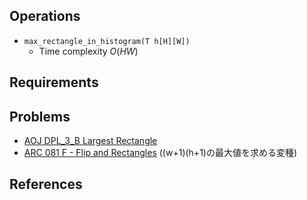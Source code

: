 ## Operations
- `max_rectangle_in_histogram(T h[H][W])`
	- Time complexity $O(HW)$

## Requirements

## Problems

- [AOJ DPL_3_B Largest Rectangle](http://judge.u-aizu.ac.jp/onlinejudge/description.jsp?id=DPL_3_B)
- [ARC 081 F - Flip and Rectangles](https://atcoder.jp/contests/arc081/tasks/arc081_d) ((w+1)(h+1)の最大値を求める変種)

## References

